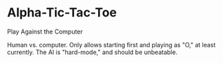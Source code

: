 # Alpha-Tic-Tac-Toe
Play Against the Computer


Human vs. computer. Only allows starting first and playing as "O," at least currently. The AI is "hard-mode," and should be unbeatable.
